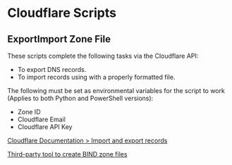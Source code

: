 # Cloudflare Scripts

## ExportImport Zone File
These scripts complete the following tasks via the Cloudflare API:
- To export DNS records.
- To import records using with a properly formatted file.

The following must be set as environmental variables for the script to work (Applies to both Python and PowerShell versions):
- Zone ID
- Cloudflare Email
- Cloudflare API Key

[Cloudflare Documentation > Import and export records](https://developers.cloudflare.com/dns/manage-dns-records/how-to/import-and-export/)

[Third-party tool to create BIND zone files](https://pgl.yoyo.org/as/bind-zone-file-creator.php)
